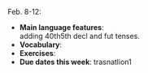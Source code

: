 Feb. 8-12:

- **Main language features**:  
adding 40th5th decl and fut tenses.
- **Vocabulary**:  
- **Exercises**: 
- **Due dates this week**:  trasnatlion1



